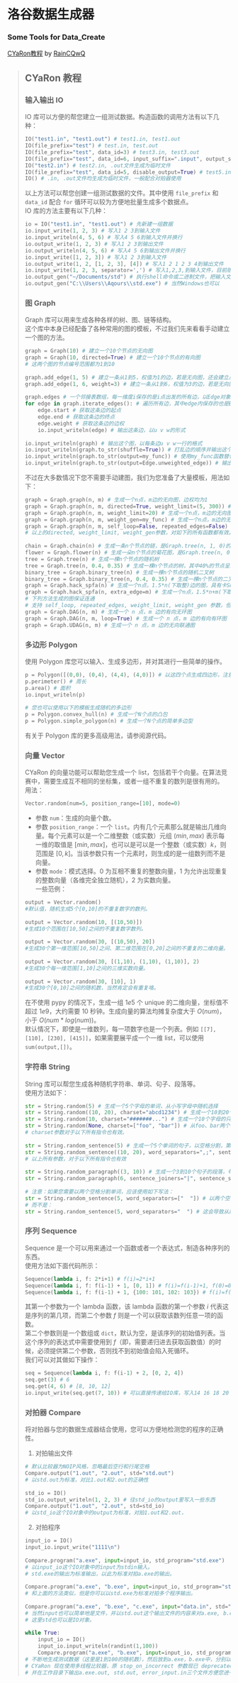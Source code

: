 # 洛谷数据生成器
### Some Tools for Data_Create

[CYaRon教程](https://www.luogu.me/article/6uiax10m) by [RainCQwQ](https://www.luogu.me/user/952635)


> ## CYaRon 教程  
> ### 输入输出 IO  
> IO 库可以方便的帮您建立一组测试数据。构造函数的调用方法有以下几种：  
> ```python  
> IO("test1.in", "test1.out") # test1.in, test1.out  
> IO(file_prefix="test") # test.in, test.out  
> IO(file_prefix="test", data_id=3) # test3.in, test3.out  
> IO(file_prefix="test", data_id=6, input_suffix=".input", output_suffix=".answer") # test6.input, test6.answer  
> IO("test2.in") # test2.in, .out文件生成为临时文件  
> IO(file_prefix="test", data_id=5, disable_output=True) # test5.in, 不建立.out  
> IO() # .in, .out文件均生成为临时文件，一般配合对拍器使用  
> ```  
> 以上方法可以帮您创建一组测试数据的文件。其中使用 `file_prefix` 和 `data_id` 配合 `for` 循环可以较为方便地批量生成多个数据点。  
> IO 库的方法主要有以下几种：  
> ```python  
> io = IO("test1.in", "test1.out") # 先新建一组数据  
> io.input_write(1, 2, 3) # 写入1 2 3到输入文件  
> io.input_writeln(4, 5, 6) # 写入4 5 6到输入文件并换行  
> io.output_write(1, 2, 3) # 写入1 2 3到输出文件  
> io.output_writeln(4, 5, 6) # 写入4 5 6到输出文件并换行  
> io.input_write([1, 2, 3]) # 写入1 2 3到输入文件  
> io.output_write(1, 2, [1, 2, 3], [4]) # 写入1 2 1 2 3 4到输出文件  
> io.input_write(1, 2, 3, separator=',') # 写入1,2,3,到输入文件，目前版本尾部会多一个逗号，之后可能修改行为  
> io.output_gen("~/Documents/std") # 执行shell命令或二进制文件，把输入文件的内容通过stdin送入，获得stdout的内容生成输出  
> io.output_gen("C:\\Users\\Aqours\\std.exe") # 当然Windows也可以  
> ```  
> ### 图 Graph  
> Graph 库可以用来生成各种各样的树、图、链等结构。  
> 这个库中本身已经配备了各种常用的图的模板，不过我们先来看看手动建立一个图的方法。  
> ```python  
> graph = Graph(10) # 建立一个10个节点的无向图  
> graph = Graph(10, directed=True) # 建立一个10个节点的有向图  
> # 这两个图的节点编号范围都为1到10  
>  
> graph.add_edge(1, 5) # 建立一条从1到5，权值为1的边，若是无向图，还会建立从5到1的边  
> graph.add_edge(1, 6, weight=3) # 建立一条从1到6，权值为3的边，若是无向图，还会建立从6到1的边  
>  
> graph.edges # 一个邻接表数组，每一维度i保存的是i点出发的所有边，以Edge对象存储  
> for edge in graph.iterate_edges(): # 遍历所有边，其中edge内保存的也是Edge对象  
>     edge.start # 获取这条边的起点  
>     edge.end # 获取这条边的终点  
>     edge.weight # 获取这条边的边权  
>     io.input_writeln(edge) # 输出这条边，以u v w的形式  
>  
> io.input_writeln(graph) # 输出这个图，以每条边u v w一行的格式  
> io.input_writeln(graph.to_str(shuffle=True)) # 打乱边的顺序并输出这个图  
> io.input_writeln(graph.to_str(output=my_func)) # 使用my_func函数替代默认的输出函数，请查看源代码以理解使用方法  
> io.input_writeln(graph.to_str(output=Edge.unweighted_edge)) # 输出无权图，以每条边u v一行的格式  
> ```  
> 不过在大多数情况下您不需要手动建图，我们为您准备了大量模板，用法如下：  
> ```python  
> graph = Graph.graph(n, m) # 生成一个n点，m边的无向图，边权均为1  
> graph = Graph.graph(n, m, directed=True, weight_limit=(5, 300)) # 生成一个n点，m边的有向图，边权范围是5到300  
> graph = Graph.graph(n, m, weight_limit=20) # 生成一个n点，m边的无向图，边权范围是1到20  
> graph = Graph.graph(n, m, weight_gen=my_func) # 生成一个n点，m边的无向图，使用自定义随机函数my_func的返回值作为边权  
> graph = Graph.graph(n, m, self_loop=False, repeated_edges=False) # 生成一个n点，m边的无向图，禁止重边和自环  
> # 以上的directed, weight_limit, weight_gen参数，对如下的所有函数都有效。  
>  
> chain = Graph.chain(n) # 生成一条n个节点的链，是Graph.tree(n, 1, 0)的别名  
> flower = Graph.flower(n) # 生成一朵n个节点的菊花图，是Graph.tree(n, 0, 1)的别名  
> tree = Graph.tree(n) # 生成一棵n个节点的随机树  
> tree = Graph.tree(n, 0.4, 0.35) # 生成一棵n个节点的树，其中40%的节点呈现链状，35%的节点呈现菊花图状，剩余25%的节点随机加入  
> binary_tree = Graph.binary_tree(n) # 生成一棵n个节点的随机二叉树  
> binary_tree = Graph.binary_tree(n, 0.4, 0.35) # 生成一棵n个节点的二叉树，其中节点有40%的概率是左儿子，35%的概率是右儿子，25%的概率被随机选择  
> graph = Graph.hack_spfa(n) # 生成一个n点，1.5*n(下取整)边的图，具有卡SPFA的特点  
> graph = Graph.hack_spfa(n, extra_edge=m) # 生成一个n点，1.5*n+m(下取整)边的图，具有卡SPFA的特点  
> # 下列方法生成的图保证连通  
> # 支持 self_loop, repeated_edges, weight_limit, weight_gen 参数，但不支持 directed，DAG 的 self_loop 默认为 False  
> graph = Graph.DAG(n, m) # 生成一个 n 点，m 边的有向无环图  
> graph = Graph.DAG(n, m, loop=True) # 生成一个 n 点，m 边的有向有环图  
> graph = Graph.UDAG(n, m) # 生成一个 n 点，m 边的无向联通图  
> ```  
> ### 多边形 Polygon  
> 使用 Polygon 库您可以输入、生成多边形，并对其进行一些简单的操作。  
> ```python  
> p = Polygon([(0,0), (0,4), (4,4), (4,0)]) # 以这四个点生成四边形，注意点需要按照连线顺序  
> p.perimeter() # 周长  
> p.area() # 面积  
> io.input_writeln(p)  
>  
> # 您也可以使用以下的模板生成随机的多边形  
> p = Polygon.convex_hull(n) # 生成一个N个点的凸包  
> p = Polygon.simple_polygon(n) # 生成一个N个点的简单多边型  
> ```  
> 有关于 Polygon 库的更多高级用法，请参阅源代码。  
> ### 向量 Vector  
> CYaRon 的向量功能可以帮助您生成一个 list，包括若干个向量。在算法竞赛中，需要生成互不相同的坐标集，或者一组不重复的数列是很有用的。  
> 用法：  
> ```python  
> Vector.random(num=5, position_range=[10], mode=0)  
> ```  
> * 参数 `num`：生成的向量个数。  
> * 参数 `position_range`：一个 `list`。内有几个元素那么就是输出几维向量。每个元素可以是一个二维整数（或实数）元组 $(min,max)$ 表示每一维的取值是 $[min,max]$，也可以是可以是一个整数（或实数）$k$，则范围是 $[0,k]$。当该参数只有一个元素时，则生成的是一组数列而不是向量。  
> * 参数 `mode`：模式选择。0 为互相不重复的整数向量，1 为允许出现重复的整数向量（各维完全独立随机），2 为实数向量。  
> 一些范例：  
> ```python  
> output = Vector.random()  
> #默认值，随机生成5个[0,10]的不重复数字的数列。  
>  
> output = Vector.random(10, [(10,50)])  
> #生成10个范围在[10,50]之间的不重复数字数列。  
>  
> output = Vector.random(30, [(10,50), 20])  
> #生成30个第一维范围[10,50]之间、第二维范围在[0,20]之间的不重复的二维向量。  
>  
> output = Vector.random(30, [(1,10), (1,10), (1,10)], 2)  
> #生成30个每一维范围[1,10]之间的三维实数向量。  
>  
> output = Vector.random(30, [10], 1)  
> #生成30个[0,10]之间的随机数，当然肯定会有重复咯。  
> ```  
> 在不使用 pypy 的情况下，生成一组 $1e5$ 个 unique 的二维向量，坐标值不超过 $1e9$，大约需要 $10$ 秒钟。生成向量的算法均摊复杂度大于 $O(num)$，小于 $O(num*log(num))$。  
> 默认情况下，即使是一维数列，每一项数字也是一个列表。例如 `[[7], [110], [230], [415]]`，如果需要展平成一个一维 list，可以使用 `sum(output,[])`。  
> ### 字符串 String  
> String 库可以帮您生成各种随机字符串、单词、句子、段落等。  
> 使用方法如下：  
> ```python  
> str = String.random(5) # 生成一个5个字母的单词，从小写字母中随机选择  
> str = String.random((10, 20), charset="abcd1234") # 生成一个10到20个字母之间的单词，从abcd1234共8个字符中随机选择  
> str = String.random(10, charset="#######...") # 生成一个10个字母的只有'#'和'.'组成的字符串，'#'的可能性是70%，'.'可能30%。  
> str = String.random(None, charset=["foo", "bar"]) # 从foo、bar两个单词中随机选择一个返回  
> # charset参数对于以下所有指令也有效。  
>  
> str = String.random_sentence(5) # 生成一个5个单词的句子，以空格分割，第一个单词首字母自动大写，结尾有句号或感叹号，每个单词3到8个字母长  
> str = String.random_sentence((10, 20), word_separators=",;", sentence_terminators=None, first_letter_uppercase=False, word_length_range=(2, 10), charset="abcdefg") # 生成一个10到20个单词的句子，以逗号或分号随机分割，第一个单词首字母不大写，结尾没有任何符号，每个单词2到10字母长，从abcdefg共7个字符中随机选择  
> # 以上所有参数，对于以下所有指令也有效  
>  
> str = String.random_paragraph((3, 10)) # 生成一个3到10个句子的段落，句子之间以句号或感叹号分割，小句之间以逗号或分号分割，句子和小句结束后均接有一个空格，句子开头首字母大写而小句开头首字母不大写。生成句子的可能性为30%而小句的可能性为70%。  
> str = String.random_paragraph(6, sentence_joiners="|", sentence_separators=",", sentence_terminators=".?", termination_percentage=0.1) # 生成一个6个句子的段落，句子之间以句号或问号号分割，小句之间以逗号分割，句子和小句结束后均接有一个"|"号，句子开头首字母大写而小句开头首字母不大写。生成句子的可能性为10%而小句的可能性为90%。  
>  
> # 注意：如果您需要以两个空格分割单词，应该使用如下写法：  
> str = String.random_sentence(5, word_separators=["  "]) # 以两个空格分割单词  
> # 而不是：  
> str = String.random_sentence(5, word_separators="  ") # 这会导致从两个空格中随机选择一个，也就是只有一个空格  
> ```  
> ### 序列 Sequence  
> Sequence 是一个可以用来通过一个函数或者一个表达式，制造各种序列的东西。  
> 使用方法如下面代码所示：  
> ```python  
> Sequence(lambda i, f: 2*i+1) # f(i)=2*i+1  
> Sequence(lambda i, f: f(i-1) + 1, [0, 1]) # f(i)=f(i-1)+1, f(0)=0, f(1)=1  
> Sequence(lambda i, f: f(i-1) + 1, {100: 101, 102: 103}) # f(i)=f(i-1)+1, f(100)=101, f(102)=103  
> ```  
> 其第一个参数为一个 lambda 函数，该 lambda 函数的第一个参数 $i$ 代表这是序列的第几项，而第二个参数 $f$ 则是一个可以获取该数列任意一项的函数。  
> 第二个参数则是一个数组或 `dict`，默认为空，是该序列的初始值列表。当这个序列的表达式中需要使用到 $f$（即，需要递归进去获取函数值）的时候，必须提供第二个参数，否则找不到初始值会陷入死循环。  
> 我们可以对其做如下操作：  
> ```python  
> seq = Sequence(lambda i, f: f(i-1) + 2, [0, 2, 4])  
> seq.get(3) # 6  
> seq.get(4, 6) # [8, 10, 12]  
> io.input_write(seq.get(7, 10)) # 可以直接传递给IO库，写入14 16 18 20  
> ```  
> ### 对拍器 Compare  
> 将对拍器与您的数据生成器结合使用，您可以方便地检测您的程序的正确性。  
> 1. 对拍输出文件  
> ```python  
> # 默认比较器为NOIP风格，忽略最后空行和行尾空格  
> Compare.output("1.out", "2.out", std="std.out")  
> # 以std.out为标准，对比1.out和2.out的正确性  
>  
> std_io = IO()  
> std_io.output_writeln(1, 2, 3) # 往std_io的output里写入一些东西  
> Compare.output("1.out", "2.out", std=std_io)  
> # 以std_io这个IO对象中的output为标准，对拍1.out和2.out，  
> ```  
> 2. 对拍程序  
> ```python  
> input_io = IO()  
> input_io.input_write("1111\n")  
>  
> Compare.program("a.exe", input=input_io, std_program="std.exe")  
> # 以input_io这个IO对象中的input为stdin输入。  
> # std.exe的输出为标准输出，以此为标准对拍a.exe的输出。  
>  
> Compare.program("a.exe", "b.exe", input=input_io, std_program="std.exe")  
> # 和上面的方法类似，但是你可以以std.exe为标准对拍多个程序输出。  
>  
> Compare.program("a.exe", "b.exe", "c.exe", input="data.in", std="std.out")  
> # 当然input也可以简单地是文件，并以std.out这个输出文件的内容来对a.exe, b.exe, c.exe对拍。  
> # 这里std也可以是IO对象。  
>  
> while True:  
>     input_io = IO()  
>     input_io.input_writeln(randint(1,100))  
>     Compare.program("a.exe", "b.exe", input=input_io, std_program="std.exe")  
> # 不断地生成测试数据（这里是1到100的随机数），然后放到a.exe，b.exe中，分别以std.exe为标准进行对拍比较  
> # CYaRon 现在使用多线程比较器，原 stop_on_incorrect 参数现已 deprecated 且无实际作用。  
> # 并在工作目录下输出a.exe.out, std.out, error_input.in三个文件方便您进一步调试。
